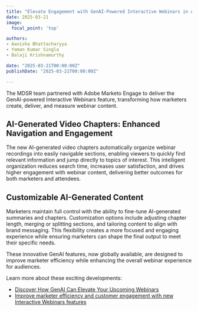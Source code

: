 ```yaml
---
title: "Elevate Engagement with GenAI-Powered Interactive Webinars in Adobe Marketo Engage"
date: 2025-03-21
image:
  focal_point: 'top'

authors:
- Aanisha Bhattacharyya
- Yaman Kumar Singla
- Balaji Krishnamurthy

date: "2025-03-21T00:00:00Z"
publishDate: "2025-03-21T00:00:00Z"

---
```

The MDSR team partnered with Adobe Marketo Engage to deliver the GenAI-powered Interactive Webinars feature, transforming how marketers create, deliver, and measure webinar content.

## AI-Generated Video Chapters: Enhanced Navigation and Engagement

The new AI-generated video chapters automatically organize webinar recordings into easily navigable sections, enabling viewers to quickly find relevant information and jump directly to topics of interest. This intelligent organization reduces search time, increases user satisfaction, and drives higher engagement with webinar content, delivering better outcomes for both marketers and attendees.

## Customizable AI-Generated Content

Marketers maintain full control with the ability to fine-tune AI-generated summaries and chapters. Customization options include adjusting chapter length, merging or splitting sections, and tailoring content to align with brand messaging. This flexibility creates a more focused and engaging experience while ensuring marketers can shape the final output to meet their specific needs.

These innovative GenAI features, now globally available, are designed to improve marketer efficiency while enhancing the overall webinar experience for audiences.

Learn more about these exciting developments:
- [Discover How GenAI Can Elevate Your Upcoming Webinars](https://nation.marketo.com/t5/latest-product-innovations/discover-how-genai-can-elevate-your-upcoming-webinars/ba-p/355055)
- [Improve marketer efficiency and customer engagement with new Interactive Webinars features](https://business.adobe.com/blog/improve-engagement-with-interactive-webinars-new-features) 